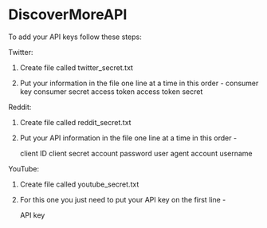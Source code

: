 # DiscoverMoreAPI

To add your API keys follow these steps:

Twitter:

1) Create file called twitter_secret.txt

2) Put your information in the file one line at a time in this order -
    consumer key
    consumer secret
    access token
    access token secret

Reddit:

1) Create file called reddit_secret.txt

2) Put your API information in the file one line at a time in this order -

    client ID
    client secret
    account password
    user agent
    account username

YouTube:

1) Create file called youtube_secret.txt

2) For this one you just need to put your API key on the first line -

    API key
